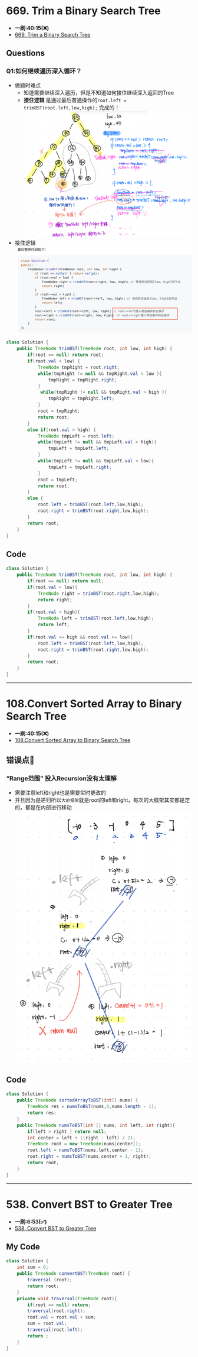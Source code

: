 # 669. Trim a Binary Search Tree
* **一刷:40:15(❌)**
* [669. Trim a Binary Search Tree](https://leetcode.com/problems/trim-a-binary-search-tree/description/)
## Questions
### Q1:如何继续遍历深入循环？
* 做题时难点
  * 知道需要继续深入遍历，但是不知道如何接住继续深入返回的Tree
  * **接住逻辑** 是通过最后普通操作的`root.left = trimBST(root.left,low,high);` 完成的！ 
![image](./img/Day23_1.jpg)
* 接住逻辑
![image](./img/Day23_2.png)
```java 
class Solution {
    public TreeNode trimBST(TreeNode root, int low, int high) {
        if(root == null) return root;
        if(root.val < low) {
            TreeNode tmpRight = root.right;
            while(tmpRight != null && tmpRight.val < low ){
                tmpRight = tmpRight.right;
            }
             while(tmpRight != null && tmpRight.val > high ){
                tmpRight = tmpRight.left;
            }
            root = tmpRight;
            return root;
        }
        else if(root.val > high) {
            TreeNode tmpLeft = root.left;
            while(tmpLeft != null && tmpLeft.val > high){
                tmpLeft = tmpLeft.left;
            }
            while(tmpLeft != null && tmpLeft.val < low){
                tmpLeft = tmpLeft.right;
            }
            root = tmpLeft;
            return root;
        }
        else {
            root.left = trimBST(root.left,low,high);
            root.right = trimBST(root.right,low,high);
        }
        return root;
    }
}
```

## Code

```java
class Solution {
    public TreeNode trimBST(TreeNode root, int low, int high) {
        if(root == null) return null;
        if(root.val < low){
            TreeNode right = trimBST(root.right,low,high);
            return right;         
        }
        if(root.val > high){
            TreeNode left = trimBST(root.left,low,high);
            return left;         
        }
        if(root.val <= high && root.val >= low){
            root.left = trimBST(root.left,low,high);
            root.right = trimBST(root.right,low,high);
        }
        return root;
    }
}
```
***
# 108.Convert Sorted Array to Binary Search Tree
* **一刷:40:15(❌)**
* [108.Convert Sorted Array to Binary Search Tree](https://leetcode.com/problems/convert-sorted-array-to-binary-search-tree/description/)

## 错误点🙅
### “Range范围” 投入Recursion没有太理解
* 需要注意left和right也是需要实时更改的
* 并且因为是递归所以`大的框架`就是root的left和right，每次的大框架其实都是定的，都是在内部进行移动
![image](./img/Day23_3.jpeg)
## Code
```java
class Solution {
    public TreeNode sortedArrayToBST(int[] nums) {
        TreeNode res = numsToBST(nums,0,nums.length - 1);
        return res;
    }
    public TreeNode numsToBST(int [] nums, int left, int right){
        if(left > right ) return null;
        int center = left + ((right - left) / 2);
        TreeNode root = new TreeNode(nums[center]);
        root.left = numsToBST(nums,left,center - 1);
        root.right = numsToBST(nums,center + 1, right);
        return root;
    }
}
```
***
# 538. Convert BST to Greater Tree 
* **一刷:6:53(✅)**
* [538. Convert BST to Greater Tree ](https://leetcode.com/problems/convert-bst-to-greater-tree/description/)
## My Code
```java
class Solution {
    int sum = 0;
    public TreeNode convertBST(TreeNode root) {
        traversal (root);
        return root;
    }
    private void traversal(TreeNode root){
        if(root == null) return;
        traversal(root.right);
        root.val = root.val + sum;
        sum = root.val;
        traversal(root.left);
        return ;
    }
}
```